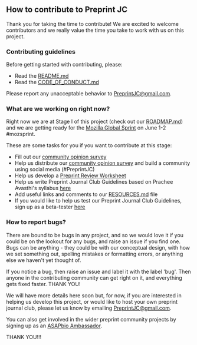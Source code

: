 ## How to contribute to Preprint JC

Thank you for taking the time to contribute! We are excited to welcome contributors and we really value the time you take to work with us on this project.

### Contributing guidelines
Before getting started with contributing, please:
* Read the [README.md](https://github.com/SamanthaHindle/preprint_JournalClub/blob/master/README.md)
* Read the [CODE_OF_CONDUCT.md](https://github.com/SamanthaHindle/preprint_JournalClub/blob/master/CODE_OF_CONDUCT.md)

Please report any unacceptable behavior to PreprintJC@gmail.com.

### What are we working on right now?
Right now we are at Stage I of this project (check out our [ROADMAP.md](https://github.com/SamanthaHindle/preprint_JournalClub/blob/master/ROADMAP.md)) and we are getting ready for the [Mozilla Global Sprint](https://mozilla.github.io/global-sprint/) on June 1-2 #mozsprint. 

These are some tasks for you if you want to contribute at this stage: 
 
* Fill out our [community opinion survey](https://docs.google.com/forms/d/e/1FAIpQLSdMphGFDxwCfGgmEj-CzbkdVZJs-atV1gHZPE6ZB13xNF8HIw/viewform?usp=sf_link)
* Help us distribute our [community opinion survey](https://docs.google.com/forms/d/e/1FAIpQLSdMphGFDxwCfGgmEj-CzbkdVZJs-atV1gHZPE6ZB13xNF8HIw/viewform?usp=sf_link) and build a community using social media (#PreprintJC)
* Help us develop a [Preprint Review Worksheet](https://docs.google.com/document/d/1RmH0yhNtL0l75zYtwCELbaiRRwgyfXAVHu-SceMlyCM/edit?usp=sharing)
* Help us write Preprint Journal Club Guidelines based on Prachee Avasthi's syllabus [here](http://asapbio.org/10-ways)
* Add useful links and comments to our [RESOURCES.md](https://github.com/SamanthaHindle/preprint_JournalClub/blob/master/RESOURCES.md) file
* If you would like to help us test our Preprint Journal Club Guidelines, sign up as a beta-tester [here](https://github.com/SamanthaHindle/preprint_JournalClub/projects/4)

### How to report bugs?

There are bound to be bugs in any project, and so we would love it if you could be on the lookout for any bugs, and raise an issue if you find one. Bugs can be anything - they could be with our conceptual design, with how we set something out, spelling mistakes or formatting errors, or anything else we haven't yet thought of.

If you notice a bug, then raise an issue and label it with the label 'bug'. Then anyone in the contributing community can get right on it, and everything gets fixed faster. THANK YOU!

We will have more details here soon but, for now, if you are interested in helping us develop this project, or would like to host your own preprint journal club, please let us know by emailing PreprintJC@gmail.com.

You can also get involved in the wider preprint community projects by signing up as an [ASAPbio Ambassador](http://asapbio.org/asapbio-ambassadors).

THANK YOU!!!
